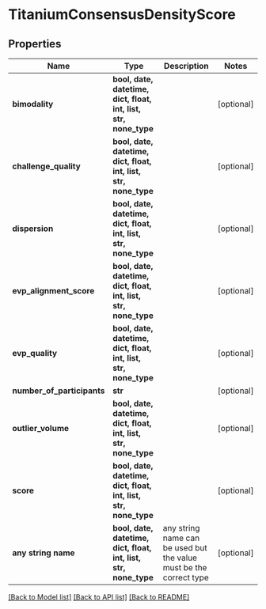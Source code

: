 # TitaniumConsensusDensityScore


## Properties
Name | Type | Description | Notes
------------ | ------------- | ------------- | -------------
**bimodality** | **bool, date, datetime, dict, float, int, list, str, none_type** |  | [optional] 
**challenge_quality** | **bool, date, datetime, dict, float, int, list, str, none_type** |  | [optional] 
**dispersion** | **bool, date, datetime, dict, float, int, list, str, none_type** |  | [optional] 
**evp_alignment_score** | **bool, date, datetime, dict, float, int, list, str, none_type** |  | [optional] 
**evp_quality** | **bool, date, datetime, dict, float, int, list, str, none_type** |  | [optional] 
**number_of_participants** | **str** |  | [optional] 
**outlier_volume** | **bool, date, datetime, dict, float, int, list, str, none_type** |  | [optional] 
**score** | **bool, date, datetime, dict, float, int, list, str, none_type** |  | [optional] 
**any string name** | **bool, date, datetime, dict, float, int, list, str, none_type** | any string name can be used but the value must be the correct type | [optional]

[[Back to Model list]](../README.md#documentation-for-models) [[Back to API list]](../README.md#documentation-for-api-endpoints) [[Back to README]](../README.md)


